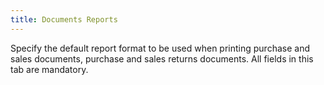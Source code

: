 ```yaml
---
title: Documents Reports
---
```



Specify the default report format to be used when printing purchase and sales documents, purchase and sales returns documents. All fields in this tab are mandatory.
